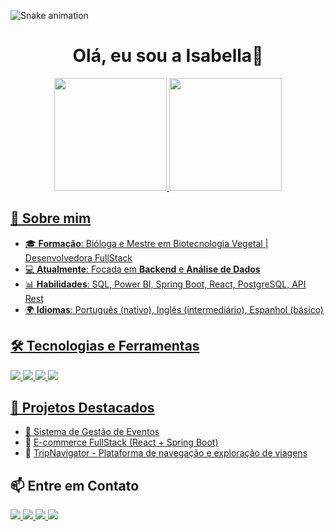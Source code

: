 <!-- README.md para o GitHub Profile -->
![Snake animation](https://github.com/isb-op/isb-op/blob/output/github-contribution-grid-snake.svg)

<h1 align="center">Olá, eu sou a Isabella👋</h1>

<div align="center">
<a href="https://github.com/isb-op">
<img loading="lazy" height="180em" src="https://github-readme-stats.vercel.app/api/top-langs/?username=isb-op&layout=compact&langs_count=7&theme=dracula"/>
<img loading="lazy" height="180em" src="https://github-readme-stats.vercel.app/api?username=isb-op&show_icons=true&theme=dracula&include_all_commits=true&count_private=true"/>
</div>

## 🚀 Sobre mim

- 🎓 **Formação**: Bióloga e Mestre em Biotecnologia Vegetal | Desenvolvedora FullStack
- 💻 **Atualmente**: Focada em **Backend** e **Análise de Dados**
- 📊 **Habilidades**: SQL, Power BI, Spring Boot, React, PostgreSQL, API Rest
- 🌍 **Idiomas**: Português (nativo), Inglês (intermediário), Espanhol (básico)

## 🛠️ Tecnologias e Ferramentas
<p>
  <img src="https://img.shields.io/badge/Java-ED8B00?style=for-the-badge&logo=java&logoColor=white">
  <img src="https://img.shields.io/badge/PostgreSQL-316192?style=for-the-badge&logo=postgresql&logoColor=white">
  <img src="https://img.shields.io/badge/React-20232A?style=for-the-badge&logo=react&logoColor=61DAFB">
  <img src="https://img.shields.io/badge/Spring%20Boot-6DB33F?style=for-the-badge&logo=springboot&logoColor=white">
</p>

## 📂 Projetos Destacados
- 🔹 [Sistema de Gestão de Eventos](https://github.com/isb-op/FrontEnd-React-EventManager)
- 🔹 [E-commerce FullStack (React + Spring Boot)](https://github.com/isb-op/SerratecPUB)
- 🔹 [TripNavigator - Plataforma de navegação e exploração de viagens](https://github.com/isb-op/TripNavigator)

## 📫 Entre em Contato
<p>
  <a href="https://www.linkedin.com/in/isabellaoliveira-pinheiro/" target="_blank">
    <img src="https://img.shields.io/badge/LinkedIn-blue?style=for-the-badge&logo=linkedin&logoColor=white">
  </a>
  <a href="mailto:isabella.op95@gmail.com">
    <img src="https://img.shields.io/badge/Email-D14836?style=for-the-badge&logo=gmail&logoColor=white">
  </a>
  <a href="http://lattes.cnpq.br/7762301473993038" target="_blank">
  <img src="https://img.shields.io/badge/Lattes-005a9c?style=for-the-badge&logo=read-the-docs&logoColor=white">
</a>
  <a href="https://www.instagram.com/isabelladeoliveira_p/" target="_blank"><img loading="lazy" src="https://img.shields.io/badge/-Instagram-%23E4405F?style=for-the-badge&logo=instagram&logoColor=white" target="_blank"></a>
</p>
